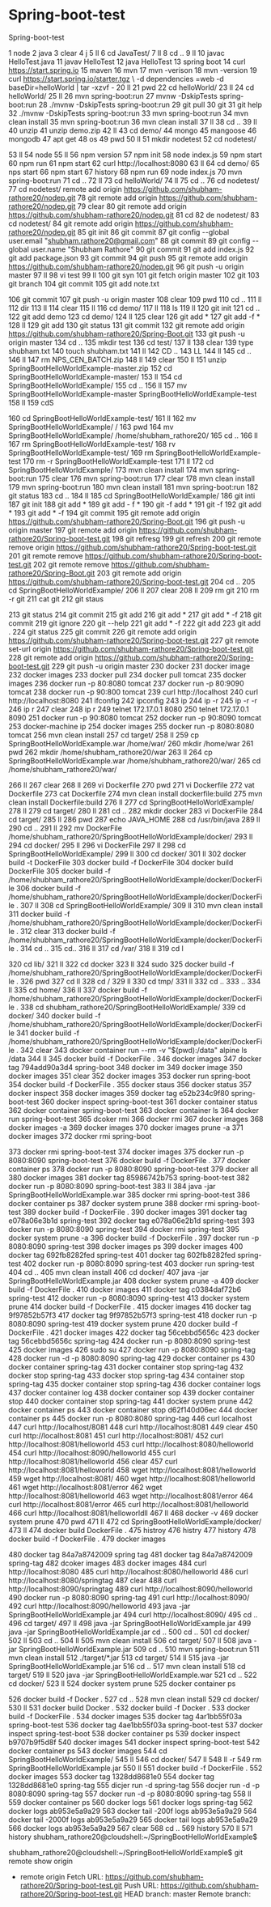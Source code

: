 # Spring-boot-test
Spring-boot-test

1  node
    2  java
    3  clear
    4  j
    5  ll
    6  cd JavaTest/
    7  ll
    8  cd ..
    9  ll
   10  javac HelloTest.java
   11  javav HelloTest
   12  java HelloTest
   13  spring boot
   14  curl  https://start.spring.io
   15  maven
   16  mvn
   17  mvn -verison
   18  mvn -version
   19  curl  https://start.spring.io/starter.tgz \ -d dependencies =web -d  baseDir=helloWorld | tar  -xzvf -
   20  ll
   21  pwd
   22  cd helloWorld/
   23  ll
   24  cd helloWorld/
   25  ll
   26  mvn spring-boot:run
   27  mvnw -DskipTests spring-boot:run
   28  ./mvnw -DskipTests spring-boot:run
   29  git pull
   30  git
   31  git help
   32  ./mvnw -DskipTests spring-boot:run
   33  mvn spring-boot:run
   34  mvn clean install
   35  mvn spring-boot:run
   36  mvn clean install
   37  ll
   38  cd ..
   39  ll
   40  unzip
   41  unzip demo.zip
   42  ll
   43  cd demo/
   44  mongo
   45  mangoose
   46  mongodb
   47  apt get
   48  os
   49  pwd
   50  ll
   51  mkdir nodetest
   52  cd nodetest/
   
   53  ll
   54  node
   55  ll
   56  npm version
   57  npm init
   58  node index.js
   59  npm start
   60  npm run
   61  npm start
   62  curl http://localhost:8080
   63  ll
   64  cd demo/
   65  nps start
   66  npm start
   67  history
   68  npm run
   69  node index.js
   70  mvn spring-boot:run
   71  cd ..
   72  ll
   73  cd helloWorld/
   74  ll
   75  cd ..
   76  cd nodetest/
   77  cd nodetest/ remote add origin https://github.com/shubham-rathore20/nodep.git
   78  git remote add origin https://github.com/shubham-rathore20/nodep.git
   79  clear
   80  git remote add origin https://github.com/shubham-rathore20/nodep.git
   81  cd
   82  de nodetest/
   83  cd nodetest/
   84  git remote add origin https://github.com/shubham-rathore20/nodep.git
   85  git init
   86  git commit
   87  git config --global user.email "shubham.rathore20@gmail.com"
   88  git commit
   89  git config --global user.name "Shubham Rathore"
   90  git commit
   91  git add index.js
   92  git add package.json
   93  git commit
   94  git push
   95  git remote add origin https://github.com/shubham-rathore20/nodep.git
   96  git push -u origin master
   97  ll
   98  vi test
   99  ll
  100  git syn
  101  git fetch origin master
  102  git
  103  git branch
  104  git commit
  105  git add note.txt
  
  106  git commit
  107  git push -u origin master
  108  clear
  109  pwd
  110  cd ..
  111  ll
  112  dir
  113  ll
  114  clear
  115  ll
  116  cd demo/
  117  ll
  118  ls
  119  ll
  120  git init
  121  cd ..
  122  git add demo
  123  cd demo/
  124  ll
  125  clear
  126  git add *
  127  git add -f *
  128  ll
  129  git add
  130  git status
  131  git commit
  132  git remote add origin https://github.com/shubham-rathore20/Spring-Boot.git
  133  git push -u origin master
  134  cd ..
  135  mkdir test
  136  cd test/
  137  ll
  138  clear
  139  type shubham.txt
  140  touch shubham.txt
  141  ll
  142  CD ..
  143  LL
  144  ll
  145  cd ..
  146  ll
  147  rm NPS_CEN_BATCH.zip
  148  ll
  149  clear
  150  ll
  151  unzip SpringBootHelloWorldExample-master.zip
  152  cd SpringBootHelloWorldExample-master/
  153  ll
  154  cd SpringBootHelloWorldExample/
  155  cd ..
  156  ll
  157  mv SpringBootHelloWorldExample-master SpringBootHelloWorldExample-test
  158  ll
  159  cdS
  
  160  cd SpringBootHelloWorldExample-test/
  161  ll
  162  mv SpringBootHelloWorldExample/ /
  163  pwd
  164  mv SpringBootHelloWorldExample/ /home/shubham_rathore20/
  165  cd ..
  166  ll
  167  rm SpringBootHelloWorldExample-test/
  168  rv SpringBootHelloWorldExample-test/
  169  rm SpringBootHelloWorldExample-test
  170  rm -r SpringBootHelloWorldExample-test
  171  ll
  172  cd SpringBootHelloWorldExample/
  173  mvn clean install
  174  mvn spring-boot:run
  175  clear
  176  mvn spring-boot:run
  177  clear
  178  mvn clean install
  179  mvn spring-boot:run
  180  mvn clean install
  181  mvn spring-boot:run
  182  git status
  183  cd  ..
  184  ll
  185  cd SpringBootHelloWorldExample/
  186  git inti
  187  git init
  188  git add *
  189  git add - f *
  190  git -f add *
  191  git -f
  192  git add *
  193  git add * -f
  194  git commit
  195  git remote add origin https://github.com/shubham-rathore20/Spring-Boot.git
  196  git push -u origin master
  197  git remote add origin https://github.com/shubham-rathore20/Spring-boot-test.git
  198  git refresg
  199  git refresh
  200  git remote remove origin https://github.com/shubham-rathore20/Spring-boot-test.git
  201  git remote remove https://github.com/shubham-rathore20/Spring-boot-test.git
  202  git remote remove https://github.com/shubham-rathore20/Spring-Boot.git
  203  git remote add origin https://github.com/shubham-rathore20/Spring-boot-test.git
  204  cd ..
  205  cd  SpringBootHelloWorldExample/
  206  ll
  207  clear
  208  ll
  209  rm git
  210  rm -r git
  211  cat git
  212  git staus
  
  213  git status
  214  git  commit
  215  git add
  216  git add *
  217  git add * -f
  218  git commit
  219  git ignore
  220  git --help
  221  git add * -f
  222  git add
  223  git add .
  224  git status
  225  git commit
  226  git remote add origin https://github.com/shubham-rathore20/Spring-boot-test.git
  227  git remote set-url origin https://github.com/shubham-rathore20/Spring-boot-test.git
  228  git remote add origin https://github.com/shubham-rathore20/Spring-boot-test.git
  229  git push -u origin master
  230  docker
  231  docker image
  232  docker images
  233  docker pull
  234  docker pull tomcat
  235  docker images
  236  docker run -p  80:8080 tomcat
  237  docker run -p  80:9090 tomcat
  238  docker run -p  90:800 tomcat
  239  curl http://localhost
  240  curl http://localhost:8080
  241  ifconfig
  242  ipconfig
  243  ip
  244  ip -r
  245  ip -r -r
  246  ip r
  247  clear
  248  ip r
  249  telnet 172.17.0.1 8080
  250  telnet 172.17.0.1 8090
  251  docker run -p  90:8080 tomcat
  252  docker run -p  90:8090 tomcat
  253  docker-machine ip
  254  docker images
  255  docker run -p  8080:8080 tomcat
  256  mvn clean install
  257  cd target/
  258  ll
  259  cp SpringBootHelloWorldExample.war /home/war/
  260  mkdir /home/war
  261  pwd
  262  mkdir /home/shubham_rathore20/war
  263  ll
  264  cp SpringBootHelloWorldExample.war /home/shubham_rathore20/war/
  265  cd  /home/shubham_rathore20/war/
  
  266  ll
  267  clear
  268  ll
  269  vi Dockerfile
  270  pwd
  271  vi Dockerfile
  272  vat Dockerfile
  273  cat Dockerfile
  274  mvn clean install dockerfile:build
  275  mvn clean install Dockerfile:build
  276  ll
  277  cd SpringBootHelloWorldExample/
  278  ll
  279  cd  target/
  280  ll
  281  cd ..
  282  mkdir docker
  283  vi DockerFile
  284  cd target/
  285  ll
  286  pwd
  287  echo JAVA_HOME
  288  cd /usr/bin/java
  289  ll
  290  cd ..
  291  ll
  292  mv DockerFile /home/shubham_rathore20/SpringBootHelloWorldExample/docker/
  293  ll
  294  cd docker/
  295  ll
  296  vi DockerFile
  297  ll
  298  cd SpringBootHelloWorldExample/
  299  ll
  300  cd docker/
  301  ll
  302  docker build -t DockerFile
  303  docker build -f DockerFile
  304  docker build  DockerFile
  305  docker build -f /home/shubham_rathore20/SpringBootHelloWorldExample/docker/DockerFile
  306  docker build -f /home/shubham_rathore20/SpringBootHelloWorldExample/docker/DockerFile .
  307  ll
  308  cd SpringBootHelloWorldExample/
  309  ll
  310  mvn clean install
  311  docker build -f /home/shubham_rathore20/SpringBootHelloWorldExample/docker/DockerFile .
  312  clear
  313  docker build -f /home/shubham_rathore20/SpringBootHelloWorldExample/docker/DockerFile .
  314  cd ..
  315  cd..
  316  ll
  317  cd /var/
  318  ll
  319  cd l
  
  320  cd lib/
  321  ll
  322  cd docker
  323  ll
  324  sudo
  325  docker build -f /home/shubham_rathore20/SpringBootHelloWorldExample/docker/DockerFile .
  326  pwd
  327  cd ll
  328  cd /
  329  ll
  330  cd tmp/
  331  ll
  332  cd ..
  333  ..
  334  ll
  335  cd home/
  336  ll
  337  docker build -f /home/shubham_rathore20/SpringBootHelloWorldExample/docker/DockerFile .
  338  cd shubham_rathore20/SpringBootHelloWorldExample/
  339  cd docker/
  340  docker build -f /home/shubham_rathore20/SpringBootHelloWorldExample/docker/DockerFile
  341  docker build -f /home/shubham_rathore20/SpringBootHelloWorldExample/docker/DockerFile .
  342  clear
  343  docker container run --rm -v "$(pwd):/data" alpine ls /data
  344  ll
  345  docker build -f DockerFile .
  346  docker images
  347  docker tag 794add90a3d4 spring-boot
  348  docker im
  349  docker image
  350  docker images
  351  clear
  352  docker images
  353  docker run spring-boot
  354  docker build -f DockerFile .
  355  docker staus
  356  docker status
  357  docker inspect
  358  docker images
  359  docker tag e52b234c9f80 spring-boot-test
  360  docker inspect spring-boot-test
  361  docker container status
  362  docker container spring-boot-test
  363  docker container ls
  364  docker run spring-boot-test
  365  dcoker rmi
  366  docker rmi
  367  docker images
  368  docker images -a
  369  docker images
  370  docker images prune -a
  371  docker images
  372  docker rmi spring-boot
  
  373  docker rmi spring-boot-test
  374  docker images
  375  docker run -p 8080:8090 spring-boot-test
  376  docker build -f DockerFile .
  377  docker container ps
  378  docker run -p 8080:8090 spring-boot-test
  379  docker all
  380  docker images
  381  docker tag 85986742b753 spring-boot-test
  382  docker run -p 8080:8090 spring-boot-test
  383  ll
  384  java -jar SpringBootHelloWorldExample.war
  385  docker rmi spring-boot-test
  386  docker container ps
  387  docker system prune
  388  docker rmi spring-boot-test
  389  docker build -f DockerFile .
  390  docker images
  391  docker tag e078a06e3b1d spring-test
  392  docker tag e078a06e2b1d spring-test
  393  docker run -p 8080:8090 spring-test
  394  docker rmi spring-test
  395  docker system prune -a
  396  docker build -f DockerFile .
  397  docker run -p 8080:8090 spring-test
  398  docker images ps
  399  docker images
  400  docker tag 692fb8282fed spring-test
  401  docker tag 602fb8282fed spring-test
  402  docker run -p 8080:8090 spring-test
  403  docker run spring-test
  404  cd ..
  405  mvn clean install
  406  cd docker/
  407  java -jar SpringBootHelloWorldExample.jar
  408  docker system prune -a
  409  docker build -f DockerFile .
  410  docker images
  411  docker tag c0384daf72b6 spring-test
  412  docker run -p 8080:8090 spring-test
  413  docker system prune
  414  docker build -f DockerFile .
  415  docker images
  416  docker tag 9f97852b57f3
  417  docker tag 9f97852b57f3 spring-test
  418  docker run -p 8080:8090 spring-test
  419  docker system prune
  420  docker build -f DockerFile .
  421  docker images
  422  docker tag 56cebbd5656c
  423  docker tag 56cebbd5656c spring-tag
  424  docker run -p 8080:8090 spring-test
  425  docker images
  426  sudo su
  427  docker run -p 8080:8090 spring-tag
  428  docker run -d -p 8080:8090 spring-tag
  429  docker container ps
  430  docker container spring-tag
  431  docker container stop spring-tag
  432  docker  stop spring-tag
  433  docker stop spring-tag
  434  container stop spring-tag
  435  docker container stop spring-tag
  436  docker container logs
  437  docker container log
  438  docker container sop
  439  docker container stop
  440  docker container stop spring-tag
  441  docker system prune
  442  docker container ps
  443  docker container stop d62f140d06ec
  444  docker container ps
  445  docker run -p 8080:8080 spring-tag
  446  curl localhost
  447  curl http://localhost/8081
  448  curl http://localhost:8081
  449  clear
  450  curl http://localhost:8081
  451  curl http://localhost:8081/
  452  curl http://localhost:8081/helloworld
  453  curl http://localhost:8080/helloworld
  454  curl http://localhost:8090/helloworld
  455  curl http://localhost:8081/helloworld
  456  clear
  457  curl http://localhost:8081/helloworld
  458  wget http://localhost:8081/helloworld
  459  wget http://localhost:8081/
  460  wget http://localhost:8081/helloworld
  461  wget http://localhost:8081/error
  462  wget http://localhost:8081/helloworld
  463  wget http://localhost:8081/error
  464  curl http://localhost:8081/error
  465  curl http://localhost:8081/helloworld
  466  curl http://localhost:8081/helloworldll
  467  ll
  468  docker -v
  469  docker system prune
  470  pwd
  471  ll
  472  cd SpringBootHelloWorldExample/docker/
  473  ll
  474  docker build DockerFile .
  475  histroy
  476  histry
  477  history
  478  docker build -f DockerFile .
  479  docker images
  
  480  docker tag 84a7a8742009 spring tag
  481  docker tag 84a7a8742009 spring-tag
  482  dcoker images
  483  docker images
  484  curl http://localhost:8080
  485  curl http://localhost:8080/helloworld
  486  curl http://localhost:8080/springtag
  487  clear
  488  curl http://localhost:8090/springtag
  489  curl http://localhost:8090/helloworld
  490  docker run -p 8080:8090 spring-tag
  491  curl http://localhost:8090/
  492  curl http://localhost:8090/helloworld
  493  java -jar SpringBootHelloWorldExample.jar
  494  curl http://localhost:8090/
  495  cd ..
  496  cd target/
  497  ll
  498  java -jar SpringBootHelloWorldExample.jar
  499  java -jar SpringBootHelloWorldExample.jar cd ..
  500  cd ..
  501  cd docker/
  502  ll
  503  cd ..
  504  ll
  505  mvn clean install
  506  cd target/
  507  ll
  508  java -jar SpringBootHelloWorldExample.jar
  509  cd ..
  510  mvn spring-boot:run
  511  mvn clean install
  512  ./target/*.jar
  513  cd target/
  514  ll
  515  java -jar SpringBootHelloWorldExample.jar
  516  cd ..
  517  mvn clean install
  518  cd target/
  519  ll
  520  java -jar SpringBootHelloWorldExample.war
  521  cd ..
  522  cd docker/
  523  ll
  524  docker system prune
  525  docker container ps
  
  526  docker build -f Docker .
  527  cd ..
  528  mvn clean install
  529  cd docker/
  530  ll
  531  docker build Docker .
  532  docker build -f Docker .
  533  docker build -f DockerFile .
  534  docker images
  535  docker tag 4ar1bb55f03a spring-boot-test
  536  docker tag 4ae1bb55f03a spring-boot-test
  537  docker inspect spring-test-boot
  538  docker container ps
  539  docker inspect b9707b9f5d8f
  540  docker images
  541  docker inspect spring-boot-test
  542  docker container ps
  543  docker images
  544  cd SpringBootHelloWorldExample/
  545  ll
  546  cd docker/
  547  ll
  548  ll -r
  549  rm SpringBootHelloWorldExample.jar
  550  ll
  551  docker build -f DockerFile .
  552  docker images
  553  docker tag 1328dd8681e0
  554  docker tag 1328dd8681e0 spring-tag
  555  dicjer run -d spring-tag
  556  docjer run -d -p 8080:8090 spring-tag
  557  docker run -d -p 8080:8090 spring-tag
  558  ll
  559  docker container ps
  560  docker logs
  561  docker logs spring-tag
  562  docker logs ab953e5a9a29
  563  docker tail -200f logs ab953e5a9a29
  564  docker tail -2000f logs ab953e5a9a29
  565  docker tail  logs ab953e5a9a29
  566  docker  logs ab953e5a9a29
  567  clear
  568  cd ..
  569  history
  570  ll
  571  history
shubham_rathore20@cloudshell:~/SpringBootHelloWorldExample$


shubham_rathore20@cloudshell:~/SpringBootHelloWorldExample$ git remote show origin
* remote origin
  Fetch URL: https://github.com/shubham-rathore20/Spring-boot-test.git
  Push  URL: https://github.com/shubham-rathore20/Spring-boot-test.git
  HEAD branch: master
  Remote branch:
